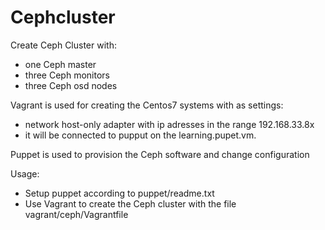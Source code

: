 # Cephcluster
Create Ceph Cluster with:
- one Ceph master
- three Ceph monitors
- three Ceph osd nodes

Vagrant is used for creating the Centos7 systems with as settings:
- network host-only adapter with ip adresses in the range 192.168.33.8x
- it will be connected to pupput on the learning.pupet.vm.

Puppet is used to provision the Ceph software and change configuration

Usage:
- Setup puppet according to puppet/readme.txt
- Use Vagrant to create the Ceph cluster with the file vagrant/ceph/Vagrantfile
 
